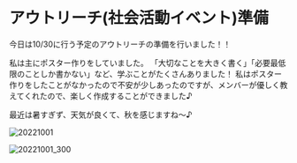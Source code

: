 # アウトリーチ(社会活動イベント)準備

今日は10/30に行う予定のアウトリーチの準備を行いました！！

私は主にポスター作りをしていました。
「大切なことを大きく書く」「必要最低限のことしか書かない」など、学ぶことがたくさんありました！
私はポスター作りをしたことがなかったので不安が少しあったのですが、メンバーが優しく教えてくれたので、楽しく作成することができました♪

最近は暑すぎず、天気が良くて、秋を感じますね〜♪

![20221001](https://user-images.githubusercontent.com/101546670/193436714-8651d865-e632-42be-bbec-7d5b22c6f347.jpg)

![20221001_300](https://user-images.githubusercontent.com/101546670/193437223-de136fbd-ec2d-4cfe-a54f-c33b7debbeea.jpg)
